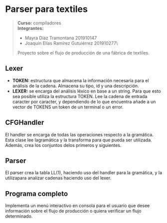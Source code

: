 # Parser para textiles

> **Curso:** compiladores \
> **Integrantes:**
> - Mayra Díaz Tramontana 201910147
> - Joaquín Elías Ramírez Gutuiérrez 201910277\
> 
> Proyecto sobre el flujo de producción de una fábrica de textiles.

## Lexer
- **TOKEN:** estructura que almacena la información necesaria para el análisis de la cadena.
Almacena su tipo, id y una descripción.
- **LEXER:** se encarga del análisis léxico en base a un string. Para que esto sea posible 
  utiliza la estructura TOKEN. Lee la cadena de entrada caracter por caracter, y dependiendo de 
  lo que encuentra añade a un vector de TOKENS un token de un terminal o un error.
  
## CFGHandler
El handler se encarga de todas las operaciones respecto a la gramática. Esta clase lee lagramática 
y la transforma para que pueda ser utilizada. Además, crea los conjuntos delos primeros y siguientes.
  
## Parser
El parser crea la tabla LL(1), haciendo uso del handler para la gramática, y la utilizapara analizar 
cadenas haciendo uso del lexer.

## Programa completo
Implementa un menú interactivo en consola para el usuario que desee información sobre el flujo de producción 
o quiera verificar un flujo determinado.